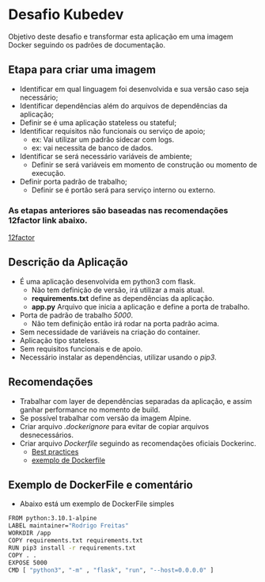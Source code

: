 # Desafio Kubedev 
Objetivo deste desafio e transformar esta aplicação em uma imagem Docker seguindo os padrões de documentação.
## Etapa para criar uma imagem
  * Identificar em qual linguagem foi desenvolvida e sua versão caso seja necessário;
  * Identificar dependências além do arquivos de dependências da aplicação;
  * Definir se é uma aplicação stateless ou stateful;
  * Identificar requisitos não funcionais ou serviço de apoio;
    * ex: Vai utilizar um padrão sidecar com logs.
    * ex: vai necessita de banco de dados.
  * Identificar se será necessário variáveis de ambiente;
    * Definir se será variáveis em momento de construção ou momento de execução.
  * Definir porta padrão de trabalho;
    * Definir se é portão será para serviço interno ou externo.
### As etapas anteriores são baseadas nas recomendações 12factor link abaixo.
  [12factor](https://12factor.net/)

## Descrição da Aplicação
  - É uma aplicação desenvolvida em python3 com flask.
    - Não tem definição de versão, irá utilizar a mais atual.
    - **requirements.txt** define as dependências da aplicação.
    * **app.py** Arquivo que inicia a aplicação e define a porta de trabalho. 
  - Porta de padrão de trabalho *5000*.
    - Não tem definição então irá rodar na porta padrão acima.
  - Sem necessidade de variáveis na criação do container.
  - Aplicação tipo stateless.
  - Sem requisitos funcionais e de apoio.
  - Necessário instalar as dependências, utilizar usando o *pip3*.

## Recomendações
  - Trabalhar com layer de dependências separadas da aplicação, e assim ganhar performance no momento de build.
  - Se possível trabalhar com versão da imagem Alpine.
  - Criar arquivo *.dockerignore*  para evitar de copiar arquivos desnecessários.
  - Criar arquivo *Dockerfile* seguindo as recomendações oficiais Dockerinc.
    - [Best practices](https://docs.docker.com/develop/develop-images/dockerfile_best-practices/)
    - [exemplo de Dockerfile](https://docs.docker.com/language/python/build-images/)
## Exemplo de DockerFile e comentário
  - Abaixo está um exemplo de DockerFile simples
```sh
FROM python:3.10.1-alpine
LABEL maintainer="Rodrigo Freitas"
WORKDIR /app
COPY requirements.txt requirements.txt
RUN pip3 install -r requirements.txt
COPY . .
EXPOSE 5000
CMD [ "python3", "-m" , "flask", "run", "--host=0.0.0.0" ]
  ```
